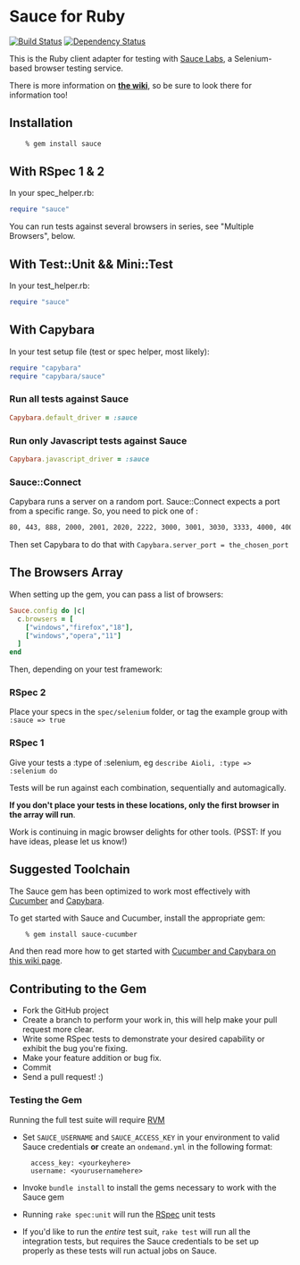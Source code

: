 # Sauce for Ruby
 
[![Build Status](https://travis-ci.org/sauce-labs/sauce_ruby.png)](https://travis-ci.org/sauce-labs/sauce_ruby)
[![Dependency Status](https://gemnasium.com/sauce-labs/sauce_ruby.png)](https://gemnasium.com/sauce-labs/sauce_ruby)

This is the Ruby client adapter for testing with [Sauce
Labs](https://www.saucelabs.com), a Selenium-based browser testing service.


There is more information on **[the
wiki](https://github.com/sauce-labs/sauce_ruby/wiki)**, so be sure to look there
for information too!


## Installation

```bash
    % gem install sauce
```

## With RSpec 1 & 2
In your spec_helper.rb:
```ruby
require "sauce"
```

You can run tests against several browsers in series, see "Multiple Browsers", below.

## With Test::Unit && Mini::Test
In your test_helper.rb:
```ruby
require "sauce"
```

## With Capybara
In your test setup file (test or spec helper, most likely):
```ruby
require "capybara"
require "capybara/sauce"
```

### Run all tests against Sauce
```ruby
Capybara.default_driver = :sauce
```

### Run only Javascript tests against Sauce
```ruby
Capybara.javascript_driver = :sauce
```

### Sauce::Connect
Capybara runs a server on a random port.  Sauce::Connect expects a port from a specific range.  So, you need to pick one of :

```bash
80, 443, 888, 2000, 2001, 2020, 2222, 3000, 3001, 3030, 3333, 4000, 4001, 4040, 4502, 4503, 5000, 5001, 5050, 5555, 6000, 6001, 6060, 6666, 7000, 7070, 7777, 8000, 8001, 8003, 8031, 8080, 8081, 8888, 9000, 9001, 9080, 9090, 9999, 49221
```
Then set Capybara to do that with ```Capybara.server_port = the_chosen_port```

## The Browsers Array
When setting up the gem, you can pass a list of browsers:

```ruby
Sauce.config do |c|
  c.browsers = [
    ["windows","firefox","18"],
    ["windows","opera","11"]
  ]
end
```

Then, depending on your test framework:

### RSpec 2
Place your specs in the ```spec/selenium``` folder, or tag the example group with ```:sauce => true```

### RSpec 1
Give your tests a :type of :selenium, eg ```describe Aioli, :type => :selenium do```

Tests will be run against each combination, sequentially and automagically.  

**If you don't place your tests in these locations, only the first browser in the array will run**.

Work is continuing in magic browser delights for other tools.  (PSST:  If you have ideas, please let us know!)

## Suggested Toolchain


The Sauce gem has been optimized to work most effectively with
[Cucumber](https://www.cukes.info) and
[Capybara](http://jnicklas.github.com/capybara/).

To get started with Sauce and Cucumber, install the appropriate gem:

```bash
    % gem install sauce-cucumber
```

And then read more how to get started with [Cucumber and Capybara on this
wiki
page](https://github.com/sauce-labs/sauce_ruby/wiki/Cucumber-and-Capybara).

## Contributing to the Gem

* Fork the GitHub project
* Create a branch to perform your work in, this will help make your pull
  request more clear.
* Write some RSpec tests to demonstrate your desired capability or exhibit the
  bug you're fixing.
* Make your feature addition or bug fix.
* Commit
* Send a pull request! :)


### Testing the Gem

Running the full test suite will require [RVM](http://rvm.beginrescueend.com)

* Set `SAUCE_USERNAME` and `SAUCE_ACCESS_KEY` in your environment to valid Sauce credentials **or** create an `ondemand.yml` in the following format:

        access_key: <yourkeyhere>
        username: <yourusernamehere>

* Invoke `bundle install` to install the gems necessary to work with the Sauce
  gem
* Running `rake spec:unit` will run the [RSpec](https://github.com/rspec/rspec) unit tests
* If you'd like to run the *entire* test suit, ```rake test``` will run all the
  integration tests, but requires the Sauce credentials to be set up properly
  as these tests will run actual jobs on Sauce.
